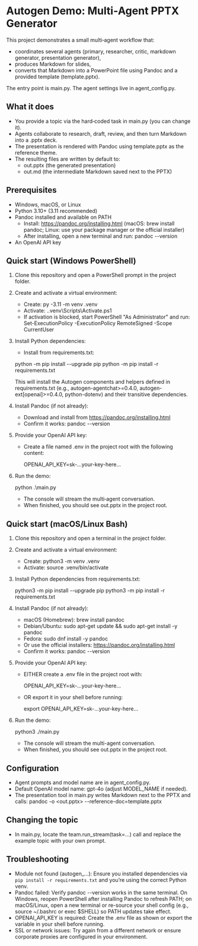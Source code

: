 # Autogen Demo: Multi‑Agent PPTX Generator

This project demonstrates a small multi‑agent workflow that:
- coordinates several agents (primary, researcher, critic, markdown generator, presentation generator),
- produces Markdown for slides,
- converts that Markdown into a PowerPoint file using Pandoc and a provided template (template.pptx).

The entry point is main.py. The agent settings live in agent_config.py.


## What it does
- You provide a topic via the hard‑coded task in main.py (you can change it).
- Agents collaborate to research, draft, review, and then turn Markdown into a .pptx deck.
- The presentation is rendered with Pandoc using template.pptx as the reference theme.
- The resulting files are written by default to:
  - out.pptx (the generated presentation)
  - out.md (the intermediate Markdown saved next to the PPTX)


## Prerequisites
- Windows, macOS, or Linux
- Python 3.10+ (3.11 recommended)
- Pandoc installed and available on PATH
  - Install: https://pandoc.org/installing.html (macOS: brew install pandoc; Linux: use your package manager or the official installer)
  - After installing, open a new terminal and run: pandoc --version
- An OpenAI API key


## Quick start (Windows PowerShell)
1) Clone this repository and open a PowerShell prompt in the project folder.

2) Create and activate a virtual environment:
   - Create: py -3.11 -m venv .venv
   - Activate: .\.venv\Scripts\Activate.ps1
   - If activation is blocked, start PowerShell "As Administrator" and run:
     Set-ExecutionPolicy -ExecutionPolicy RemoteSigned -Scope CurrentUser

3) Install Python dependencies:
   - Install from requirements.txt:

    python -m pip install --upgrade pip
    python -m pip install -r requirements.txt

   This will install the Autogen components and helpers defined in requirements.txt (e.g., autogen-agentchat>=0.4.0, autogen-ext[openai]>=0.4.0, python-dotenv) and their transitive dependencies.

4) Install Pandoc (if not already):
   - Download and install from https://pandoc.org/installing.html
   - Confirm it works: pandoc --version

5) Provide your OpenAI API key:
   - Create a file named .env in the project root with the following content:

     OPENAI_API_KEY=sk-...your-key-here...

6) Run the demo:

   python .\main.py

   - The console will stream the multi‑agent conversation.
   - When finished, you should see out.pptx in the project root.


## Quick start (macOS/Linux Bash)
1) Clone this repository and open a terminal in the project folder.

2) Create and activate a virtual environment:
   - Create: python3 -m venv .venv
   - Activate: source .venv/bin/activate

3) Install Python dependencies from requirements.txt:

   python3 -m pip install --upgrade pip
   python3 -m pip install -r requirements.txt

4) Install Pandoc (if not already):
   - macOS (Homebrew): brew install pandoc
   - Debian/Ubuntu: sudo apt-get update && sudo apt-get install -y pandoc
   - Fedora: sudo dnf install -y pandoc
   - Or use the official installers: https://pandoc.org/installing.html
   - Confirm it works: pandoc --version

5) Provide your OpenAI API key:
   - EITHER create a .env file in the project root with:

     OPENAI_API_KEY=sk-...your-key-here...

   - OR export it in your shell before running:

     export OPENAI_API_KEY=sk-...your-key-here...

6) Run the demo:

   python3 ./main.py

   - The console will stream the multi-agent conversation.
   - When finished, you should see out.pptx in the project root.


## Configuration
- Agent prompts and model name are in agent_config.py.
- Default OpenAI model name: gpt-4o (adjust MODEL_NAME if needed).
- The presentation tool in main.py writes Markdown next to the PPTX and calls:
  pandoc <markdown-file> -o <out.pptx> --reference-doc=template.pptx


## Changing the topic
- In main.py, locate the team.run_stream(task=...) call and replace the example topic with your own prompt.


## Troubleshooting
- Module not found (autogen_…): Ensure you installed dependencies via `pip install -r requirements.txt` and you’re using the correct Python venv.
- Pandoc failed: Verify pandoc --version works in the same terminal. On Windows, reopen PowerShell after installing Pandoc to refresh PATH; on macOS/Linux, open a new terminal or re-source your shell config (e.g., source ~/.bashrc or exec $SHELL) so PATH updates take effect.
- OPENAI_API_KEY is required: Create the .env file as shown or export the variable in your shell before running.
- SSL or network issues: Try again from a different network or ensure corporate proxies are configured in your environment.
